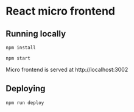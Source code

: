 # React micro frontend 

## Running locally
`npm install`

`npm start`

Micro frontend is served at http://localhost:3002

## Deploying

`npm run deploy`
